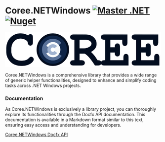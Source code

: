 # Coree.NETWindows [![Master .NET](https://github.com/carsten-riedel/Coree.NETWindows/actions/workflows/dotnet-master.yml/badge.svg?branch=master)](https://github.com/carsten-riedel/Coree.NETWindows/actions/workflows/dotnet-master.yml) [![Nuget](https://img.shields.io/nuget/v/Coree.NETWindows?label=NuGet&labelColor=004880&logo=NuGet&logoColor=white)](https://www.nuget.org/packages/Coree.NETWindows)

![brand](https://github.com/carsten-riedel/Coree.NETWindows/blob/master/images/brand.png?raw=true)

Coree.NETWindows is a comprehensive library that provides a wide range of generic helper functionalities, designed to enhance and simplify coding tasks across .NET Windows projects.

### Documentation

As Coree.NETWindows is exclusively a library project, you can thoroughly explore its functionalities through the Docfx API documentation. This documentation is available in a Markdown format similar to this text, ensuring easy access and understanding for developers.

[Coree.NETWindows Docfx API](https://carsten-riedel.github.io/Coree.NETWindows/docfx/api/Coree.NETStandard.Services.html)


